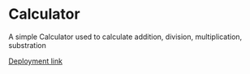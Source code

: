 
# Calculator

A simple Calculator used to calculate addition, division, multiplication, substration

[Deployment link](https://sourin-calculator.vercel.app/)
